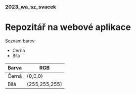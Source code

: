 ### 2023_wa_sz_svacek
# Repozitář na webové aplikace
Seznam barev:
- Černá
- Bílá

| Barva    | RGB |
| -------- | ------- |
| Černá  | (0,0,0)   |
| Bílá | (255,255,255)   |

